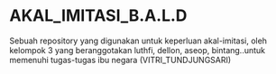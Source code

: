 # AKAL_IMITASI_B.A.L.D
Sebuah repository yang digunakan untuk keperluan akal-imitasi, oleh kelompok 3 yang beranggotakan luthfi, dellon, aseop, bintang..untuk memenuhi tugas-tugas ibu negara (VITRI_TUNDJUNGSARI)

